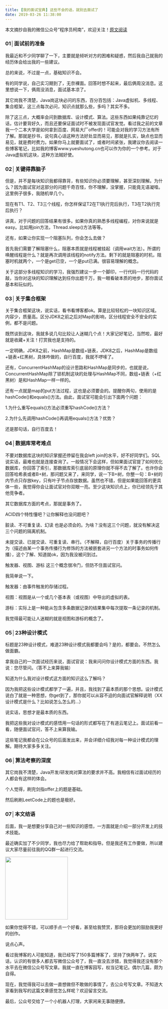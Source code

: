 ```yaml
---
title: [我的面试宝典] 这些不会的话，就别去面试了
date: 2019-03-26 11:38:00
---
```

本文摘抄自我的微信公众号“程序员柯南”，欢迎关注！<a target="_blank" href="http://mp.weixin.qq.com/s?__biz=MzI3NTU2MDYwMg==&mid=2247483792&idx=1&sn=668c1a16231766e127643ecee89a79dd&chksm=eb03a065dc7429731958210d9e54aeb30822f5a8d26a5af959916d92f7a8097f81c00b5779b8#rd">原文阅读</a>

### 01│面试前的准备

我最近和不少同学聊了一下，主要就是倾听对方的困难和疑惑，然后我自己就我的经历体会给出我的一些建议。

总的来说，不过是一点，基础知识不会。

有的同学说，自己实习期到了，无奈裸面。回答时想不起来，最后俩周没消息。这里想说一下，俩周没消息，面试基本凉了。

其它岗我不清楚，Java岗这块必问的东西，百分百包括：Java虚拟机、多线程、集合框架，这三点每次必问，知识点就那么些，多吗？其实不多。

除了这三点，大概率会问到数据库、设计模式、算法。这些东西如果纯靠记忆的话，估计要背好久，而且还要保证面试时不被发现面试官发觉。看过我之前的文章我一个二本大学是如何拿到百度、网易大厂offer的！可能会对我的学习方法有所了解。那就是抄书，说句真心话这种方法好处显而易见，那就是扎实，缺点也显而易见，就是费时费力。如果你马上就要面试了，或者时间紧张，我建议你去阅读一些博客笔记，比如我的博客www.yueshutong.cn也可以作为你的一个参考。对于Java虚拟机这块，这种方法贼好使。

### 02│关键得靠脑子

但是，并不是每块知识我都得靠背，有些知识你必须要理解，甚至深刻理解。为什么？因为面试官对这部分的问题千奇百怪，你不理解，没掌握，只能竟无语凝噎。这里例子很多，我随机举几个。

现在有T1、T2、T3三个线程，你怎样保证T2在T1执行完后执行，T3在T2执行完后执行？

讲真，对于问题的回答结果有很多。如果你真的熟悉多线程编程，对你来说就是easy。比如用join方法，Thread.sleep()方法等等。

还有，如果让你实现一个阻塞队列，你会怎么去做？

首先我们需要了解阻塞什么，阻塞本质就是线程被挂起（调用wait方法）。所谓的唤醒线程是什么？就是再次调用该线程的notify方法。剩下的就是阻塞的时机，阻塞时机就两个，一个是get已空，一个是put已满。很容易理解的概念。

关于这部分多线程知识的学习，我强烈建议一步一个脚印，一行代码一行代码的敲，当你对这块的知识理解达到任你出题千万，我一眼看破本质的地步，那你面试基本和玩似的。

### 03│关于集合框架

关于集合框架这块，说实话，看书看博客都ok。算是比较轻松的一块知识区域。内容少，质量高。区分JDK8之前之后对Map的影响，区分线程安全不安全的实例，都不是问题。

既然谈到这块，我就多说几句比较让人迷糊几个点！大家记好笔记，当然啦，最好就是收藏+关注！打赏我也是支持的。

一定明确，JDK8之前，HashMap是数组+链表，JDK8之后，HashMap是数组+链表+红黑树，具体咋做的，自行百度，我就不啰嗦了。

还有，ConcurrentHashMap的设计思路和HashMap是同步的，也就是说，ConcurrentHashMap除了锁机制这块的处理与HashMap不同，数组+链表（+红黑树）是和HashMap一样一样的。

还有一点就是map的put方法过程，这也是必须要会的。提醒你两句，使用的是hashCode()和equals()方法。由此，面试官可能会引出下面两个问题：

1.为什么重写equals()方法必须重写hashCode()方法？

2.为什么先调用hashCode()再调用equals()方法？优势？

还是那句话，自行百度去！

### 04│数据库常考难点

不要对数据库这块的知识掌握还停留在我会left join的水平，好不好同学们。SQL说实话，最难也就是连接查询了。一般情况下会这样，但如果面试官提了如何优化数据库，你回答了索引，那数据库索引底层的原理你就不得不去了解了。也许你会回答哈希表或者B+树，那问题又来了，来同学，说一下B+树，你整一句：B+树的内节点只存放key，只有叶子节点存放数据。虽然也不错，但是如果能回答的更具体一些，我觉得你会让面试官对你双眼一亮。至少这块知识点上，你已经领先于其他竞争者。

其它数据库方面的考点，那就是事务了。

ACID四个特性懂吧？让你解释也没问题吧？

脏读、不可重复读、幻读 也是必须会的。为啥？没有这三个问题，就没有解决这三个问题的隔离机制。

未提交读、已提交读、可重复读、串行。（不解释，自行百度）关于事务的传播行为（描述由某一个事务传播行为修饰的方法被嵌套进另一个方法的时事务如何传播），这个了解、知道就ok，因为我没被问到过。

触发器、视图、游标 这三个概念很冷门，但防不住面试官问。

我简单说一下。

触发器：由事件触发的存储过程。

视图：视图是从一个或几个基本表（或视图）中导出的虚拟的表。

游标：实际上是一种能从包含多条数据记录的结果集中每次提取一条记录的机制。

我觉得最可能让人迷糊的就是视图和游标的概念了。

### 05│23种设计模式

标题是23种设计模式，难道23种设计模式我都要会吗？是的，都要会。不然怎么做面霸。

拿我自己的一次面试经历来说，面试官说：我来问问你设计模式方面的东西。我说：您尽管问。（答不上来算我输）

知道为什么我对设计模式这方面的知识这么了解吗？

因为我把这些设计模式都学了一遍，并且，我找到了最本质的那个思想。设计模式说白了就是一种思想，你get到了，那你就可以从容不迫的向面试官解释说明（XX设计模式是什么？比如说怎么怎么的...）

说实话，思想才是最本质的东西。

我把这些我对设计模式的感悟用一句话的形式都写在了有道云笔记上。面试前看一看，随便面试官问，答不上来算我输。

这些笔记我都会在公众号的后面发出来，并会详细介绍我对每一种设计模式的理解。期待大家多多关注。

### 06│算法考察的深度

其它岗我不清楚，Java开发/研发岗对算法的要求并不高。我相信有过面试经历的人都会有这样的体会。

个人觉得，刷完剑指offer上的题是基础。

然后刷刷LeetCode上的题也是极好。

### 07│本文结语

后面，我一是想要分享自己对一些知识的感悟，一方面就是介绍一部分开发上的技术技能。

最近确实加了不少同学，我也尽力给了帮助和指导。但是我还有工作要做，所以建议大家尽量前往我的QQ群一起进行交流。

<img src="https://img2018.cnblogs.com/blog/1136672/201903/1136672-20190326113755089-1527778873.jpg" style="width: 200px">

如果你觉得不错，可以顺手点一个好看，甚至给我赞赏，那将会更加的鼓励我更好的创作。

说点心声。

看过我博客的人可能知道，我已经写了150多篇博客了，坚持了快两年了。说实话，认识的有很多人都去写微信公众号了，我一直没去涉猎，我觉得我还没有那个水平去在微信公众号写文章。我就一直在博客园写，权当记笔记。偶尔几篇，颇为自得。

现在，我觉得我可以去做一直想做但不敢做的事情了，去公众号写文章。不知道大家看到我写的这篇文章感觉怎么样呢？欢迎留言交流。

最后，公众号交给了一个小机器人打理，大家闲来无事随便撩。
